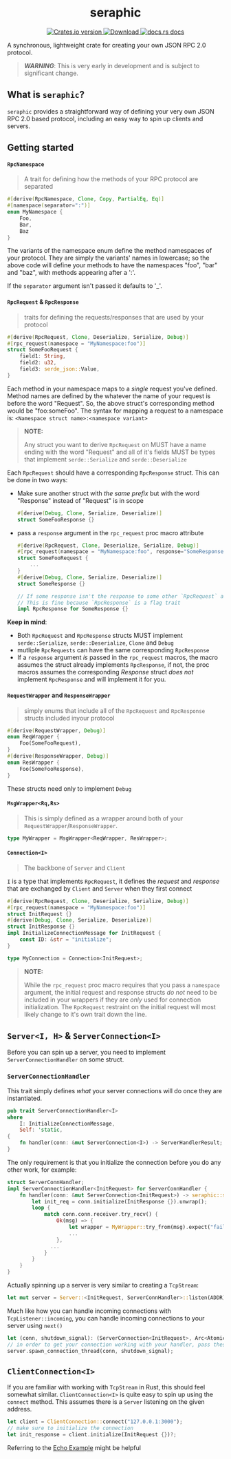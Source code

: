 <div align="center">
  <h1>seraphic</h1>
</div>
<div align="center">
  <!-- Crates version -->
  <a href="https://crates.io/crates/seraphic">
    <img src="https://img.shields.io/crates/v/seraphic.svg?style=flat-square"
    alt="Crates.io version" />
  </a>
  <!-- Downloads -->
  <a href="https://crates.io/crates/seraphic">
    <img src="https://img.shields.io/crates/d/seraphic.svg?style=flat-square"
      alt="Download" />
  </a>
  <!-- docs -->
  <a href="https://docs.rs/seraphic">
    <img src="https://img.shields.io/badge/docs-latest-blue.svg?style=flat-square"
      alt="docs.rs docs" />
  </a>
</div>


A synchronous, lightweight crate for creating your own JSON RPC 2.0 protocol.

> **_WARNING_**:
This is very early in development and is subject to significant change.

## What is `seraphic`?
`seraphic` provides a straightforward way of defining your very own JSON RPC 2.0 based protocol, including an easy way to spin up clients and servers.

## Getting started
#### `RpcNamespace` 
> A trait for defining how the methods of your RPC protocol are separated
```rust
#[derive(RpcNamespace, Clone, Copy, PartialEq, Eq)]
#[namespace(separator=":")]
enum MyNamespace {
    Foo,
    Bar,
    Baz
}
```
The variants of the namespace enum define the method namespaces of your protocol. They are simply the variants' names in lowercase; so the above code will define your methods to have the namespaces "foo", "bar" and "baz", with methods appearing after a ':'.

If the `separator` argument isn't passed it defaults to '_'.
#### `RpcRequest` & `RpcResponse` 
> traits for defining the requests/responses that are used by your protocol
```rust
#[derive(RpcRequest, Clone, Deserialize, Serialize, Debug)]
#[rpc_request(namespace = "MyNamespace:foo")]
struct SomeFooRequest {
    field1: String,
    field2: u32,
    field3: serde_json::Value,
}
```
Each method in your namespace maps to a *single* request you've defined. Method names are defined by the whatever the name of your request is before the word "Request". So, the above struct's corresponding method would be "foo:someFoo". The syntax for mapping a request to a namespace is: `<Namespace struct name>:<namespace variant>`
> **NOTE:**
> 
> Any struct you want to derive `RpcRequest` on MUST have a name ending with the word "Request" and all of it's fields MUST be types that implement `serde::Serialize` and `serde::Deserialize`

Each `RpcRequest` should have a corresponding `RpcResponse` struct. This can be done in two ways: 
+ Make sure another struct with *the same prefix* but with the word "Response" instead of "Request" is in scope
    ```rust 
    #[derive(Debug, Clone, Serialize, Deserialize)]
    struct SomeFooResponse {}
    ```
+ pass a `response` argument in the `rpc_request` proc macro attribute
    ```rust
    #[derive(RpcRequest, Clone, Deserialize, Serialize, Debug)]
    #[rpc_request(namespace = "MyNamespace:foo", response="SomeResponse")]
    struct SomeFooRequest {
        ...
    }
    #[derive(Debug, Clone, Serialize, Deserialize)]
    struct SomeResponse {}
    
    // If some response isn't the response to some other `RpcRequest` already
    // This is fine because `RpcResponse` is a flag trait
    impl RpcResponse for SomeResponse {}
    ```
**Keep in mind**:  
+ Both `RpcRequest` and `RpcResponse` structs MUST implement `serde::Serialize`, `serde::Deserialize`, `Clone` and `Debug`
+ mutliple `RpcRequests` can have the same corresponding `RpcResponse`
+ If a `response` argument *is* passed in the `rpc_request` macros, the macro assumes the struct already implements `RpcResponse`, if not, the proc macros assumes the corresponding *Response* struct *does not* implement `RpcResponse` and will implement it for you.

#### `RequestWrapper` and `ResponseWrapper` 
> simply enums that include all of the `RpcRequest` and `RpcResponse` structs included inyour protocol
```rust
#[derive(RequestWrapper, Debug)]
enum ReqWrapper {
    Foo(SomeFooRequest),
}
#[derive(ResponseWrapper, Debug)]
enum ResWrapper {
    Foo(SomeFooResponse),
}
```
These structs need only to implement `Debug`
#### `MsgWrapper<Rq,Rs>` 
> This is simply defined as a wrapper around both of your `RequestWrapper`/`ResponseWrapper`.
```rust
type MyWrapper = MsgWrapper<ReqWrapper, ResWrapper>;
```
#### `Connection<I>`
> The backbone of `Server` and `Client`

`I` is a type that implements `RpcRequest`, it defines the *request* and *response* that are exchanged by `Client` and `Server` when they first connect
```rust
#[derive(RpcRequest, Clone, Deserialize, Serialize, Debug)]
#[rpc_request(namespace = "MyNamespace:foo")]
struct InitRequest {}
#[derive(Debug, Clone, Serialize, Deserialize)]
struct InitResponse {}
impl InitializeConnectionMessage for InitRequest {
    const ID: &str = "initialize";
}

type MyConnection = Connection<InitRequest>;
```
> **NOTE:**
> 
> While the `rpc_request` proc macro requires that you pass a `namespace` argument, the initial request and response structs *do not* need to be included in your wrappers if they are *only* used for connection initialization. The `RpcRequest` restraint on the initial request will most likely change to it's own trait down the line.


## `Server<I, H>` & `ServerConnection<I>`
Before you can spin up a server, you need to implement `ServerConnectionHandler` on some struct.
### `ServerConnectionHandler`
This trait simply defines *what* your server connections will do once they are instantiated. 
```rust
pub trait ServerConnectionHandler<I>
where
    I: InitializeConnectionMessage,
    Self: 'static,
{
    fn handler(conn: &mut ServerConnection<I>) -> ServerHandlerResult;
}
```
The only requirement is that you initialize the connection before you do any other work, for example:
```rust
struct ServerConnHandler;
impl ServerConnectionHandler<InitRequest> for ServerConnHandler {
    fn handler(conn: &mut ServerConnection<InitRequest>) -> seraphic::server::ServerHandlerResult {
        let init_req = conn.initialize(InitResponse {}).unwrap();
        loop {
            match conn.conn.receiver.try_recv() {
                Ok(msg) => {
                    let wrapper = MyWrapper::try_from(msg).expect("failed to get wrapper");
                    ...
                },
              ...
            }
        }
    }
}
```
Actually spinning up a server is very similar to creating a `TcpStream`:
```rust
let mut server = Server::<InitRequest, ServerConnHandler>::listen(ADDR).unwrap();
```
Much like how you can handle incoming connections with `TcpListener::incoming`, you can handle incoming connections to your server using `next()`
```rust
let (conn, shutdown_signal): (ServerConnection<InitRequest>, Arc<AtomicBool>) = server.next().unwrap();
// in order to get your connection working with your handler, pass these to the `spawn_connection_thread` method
server.spawn_connection_thread(conn, shutdown_signal);
```

## `ClientConnection<I>`
If you are familiar with working with `TcpStream` in Rust, this should feel somewhat similar.
`ClientConnection<I>` is quite easy to spin up using the `connect` method. 
This assumes there is a `Server` listening on the given address.
```rust
let client = ClientConnection::connect("127.0.0.1:3000");
// make sure to initialize the connection
let init_response = client.initialize(InitRequest {})?;
```

Referring to the [Echo Example](https://github.com/voidKandy/seraphic/tree/dev/examples) might be helpful


